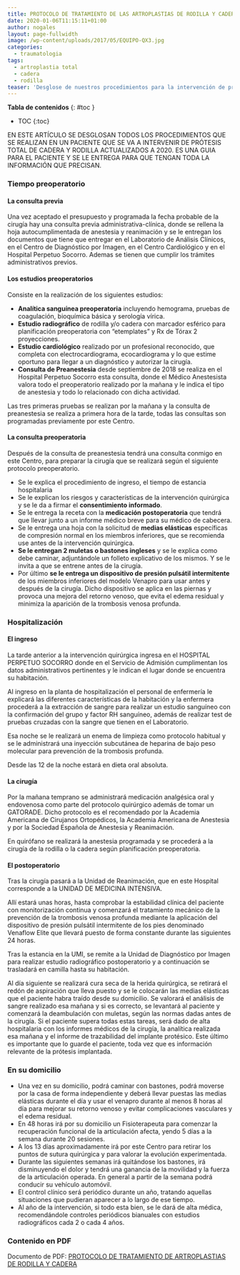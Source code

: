 ```yaml
---
title: PROTOCOLO DE TRATAMIENTO DE LAS ARTROPLASTIAS DE RODILLA Y CADERA
date: 2020-01-06T11:15:11+01:00
author: nogales
layout: page-fullwidth
image: /wp-content/uploads/2017/05/EQUIPO-QX3.jpg
categories: 
  - traumatologia
tags:
  - artroplastia total
  - cadera
  - rodilla
teaser: 'Desglose de nuestros procedimientos para la intervención de prótesis total de cadera o rodilla.'
---
```

**Tabla de contenidos**
{: #toc }
*  TOC
{:toc}

EN ESTE ARTÍCULO SE DESGLOSAN TODOS LOS PROCEDIMIENTOS QUE SE REALIZAN EN UN PACIENTE QUE SE VA A INTERVENIR DE PRÓTESIS TOTAL DE CADERA Y RODILLA ACTUALIZADOS A 2020. ES UNA GUIA PARA EL PACIENTE Y SE LE ENTREGA PARA QUE TENGAN TODA LA INFORMACIÓN QUE PRECISAN.

### Tiempo preoperatorio
#### La consulta previa
Una vez aceptado el presupuesto y programada la fecha probable de la cirugía hay una consulta previa administrativa-clínica, donde se rellena la hoja autocumplimentada de anestesia y reanimación y se le entregan los documentos que tiene que entregar en el Laboratorio de Análisis Clínicos, en el Centro de
Diagnóstico por Imagen, en el Centro Cardiológico y en el Hospital Perpetuo Socorro. Ademas se tienen que cumplir los trámites administrativos previos. 

#### Los estudios preoperatorios
Consiste en la realización de los siguientes estudios:
- **Analítica sanguínea preoperatoria** incluyendo hemograma, pruebas de coagulación, bioquímica básica y
serología vírica.
- **Estudio radiográfico** de rodilla y/o cadera con marcador esférico para planificación preoperatoria con “etemplates” y Rx de Tórax 2 proyecciones.
- **Estudio cardiológico** realizado por un profesional reconocido, que completa con electrocardiograma,
ecocardiograma y lo que estime oportuno para llegar a un diagnóstico y autorizar la cirugía.
- **Consulta de Preanestesia** desde septiembre de 2018 se realiza en el Hospital Perpetuo Socorro esta consulta, donde el Médico Anestesista valora todo el preoperatorio realizado por la mañana y le indica el tipo de anestesia y todo lo relacionado con dicha actividad.

Las tres primeras pruebas se realizan por la mañana y la consulta de preanestesia se realiza a primera hora de la tarde, todas las consultas son programadas previamente por este Centro. 

#### La consulta preoperatoria
Después de la consulta de preanestesia tendrá una consulta conmigo en este Centro, para preparar la cirugía que se realizará según el siguiente protocolo preoperatorio.

- Se le explica el procedimiento de ingreso, el tiempo de estancia hospitalaria
- Se le explican los riesgos y características de la intervención quirúrgica y se le da a firmar el **consentimiento informado**.
- Se le entrega la receta con la **medicación postoperatoria** que tendrá que llevar junto a un informe médico breve para su médico de cabecera.
- Se le entrega una hoja con la solicitud de **medias elásticas** específicas de compresión normal en los miembros inferiores, que se recomienda use antes de la intervención quirúrgica.
- **Se le entregan 2 muletas o bastones ingleses** y se le explica como debe caminar, adjuntándole un folleto explicativo de los mismos. Y se le invita a que se entrene antes de la cirugía.
- Por último **se le entrega un dispositivo de presión pulsátil intermitente** de los miembros inferiores del modelo Venapro para usar antes y después de la cirugía. Dicho dispositivo se aplica en las piernas y provoca una mejora del retorno venoso, que evita el edema residual y minimiza la aparición de la trombosis venosa profunda. 

### Hospitalización
#### El ingreso
La tarde anterior a la intervención quirúrgica ingresa en el HOSPITAL PERPETUO SOCORRO donde en el Servicio de Admisión cumplimentan los datos administrativos pertinentes y le indican el lugar donde se encuentra su habitación.

Al ingreso en la planta de hospitalización el personal de enfermería le explicará las diferentes características de la habitación y la enfermera procederá a la extracción de sangre para realizar un estudio sanguíneo con la confirmación del grupo y factor RH sanguíneo, además de realizar test de pruebas cruzadas con la sangre que tienen en el Laboratorio.

Esa noche se le realizará un enema de limpieza como protocolo habitual y se le administrará una inyección subcutánea de heparina de bajo peso molecular para prevención de la trombosis profunda.

Desde las 12 de la noche estará en dieta oral absoluta. 

#### La cirugía
Por la mañana temprano se administrará medicación analgésica oral y endovenosa como parte del protocolo quirúrgico además de tomar un GATORADE. Dicho protocolo es el recomendado por la Academia Americana de Cirujanos Ortopédicos, la Academia Americana de Anestesia y por la Sociedad Española de Anestesia y Reanimación.

En quirófano se realizará la anestesia programada y se procederá a la cirugía de la rodilla o la cadera según planificación preoperatoria. 

#### El postoperatorio
Tras la cirugía pasará a la Unidad de Reanimación, que en este Hospital corresponde a la UNIDAD DE MEDICINA INTENSIVA.

Allí estará unas horas, hasta comprobar la estabilidad clínica del paciente con monitorización continua y comenzará el tratamiento mecánico de la prevención de la trombosis venosa profunda mediante la aplicación del dispositivo de presión pulsátil intermitente de los pies denominado Venaflow Elite que llevará puesto de forma constante durante las siguientes 24 horas. 

Tras la estancia en la UMI, se remite a la Unidad de Diagnóstico por Imagen para realizar estudio radiográfico postoperatorio y a continuación se trasladará en camilla hasta su habitación.

Al día siguiente se realizará cura seca de la herida quirúrgica, se retirará el redón de aspiración que lleva puesto y se le colocarán las medias elásticas que el paciente habra traído desde su domicilio. Se valorará el análisis de sangre realizado esa mañana y si es correcto, se levantará al paciente y comenzará la deambulación con muletas, según las normas dadas antes de la cirugía. Si el paciente supera todas estas tareas, será dado de alta hospitalaria con los informes médicos de la cirugía, la analítica realizada esa mañana y el informe de trazabilidad del implante protésico. Este último
es importante que lo guarde el paciente, toda vez que es información relevante de la prótesis implantada. 

### En su domicilio
- Una vez en su domicilio, podrá caminar con bastones, podrá moverse por la casa de forma independiente y deberá llevar puestas las medias elásticas durante el día y usar el venapro durante al menos 8 horas al día para mejorar su retorno venoso y evitar complicaciones vasculares y el edema
residual.
- En 48 horas irá por su domicilio un Fisioterapeuta para comenzar la recuperación funcional de la articulación afecta, yendo 5 días a la semana durante 20 sesiones.
- A los 13 días aproximadamente irá por este Centro para retirar los puntos de sutura quirúrgica y para valorar la evolución experimentada.
- Durante las siguientes semanas irá quitándose los bastones, irá disminuyendo el dolor y tendrá una ganancia de la movilidad y la fuerza de la articulación operada. En general a partir de la semana podrá conducir su vehículo automóvil.
- El control clínico será periódico durante un año, tratando aquellas situaciones que pudieran aparecer a lo largo de ese tiempo.
- Al año de la intervención, si todo esta bien, se le dará de alta médica, recomendándole controles periódicos bianuales con estudios radiográficos cada 2 o cada 4 años. 

### Contenido en PDF

Documento de PDF: [PROTOCOLO DE TRATAMIENTO DE ARTROPLASTIAS DE RODILLA Y CADERA](https://www.nogales.eu/wp-content/uploads/2020/01/PROTOCOLO-DE-TRATAMIENTO-DE-ARTROPLASTIAS-DE-RODILLA-Y-CADERA1.pdf)